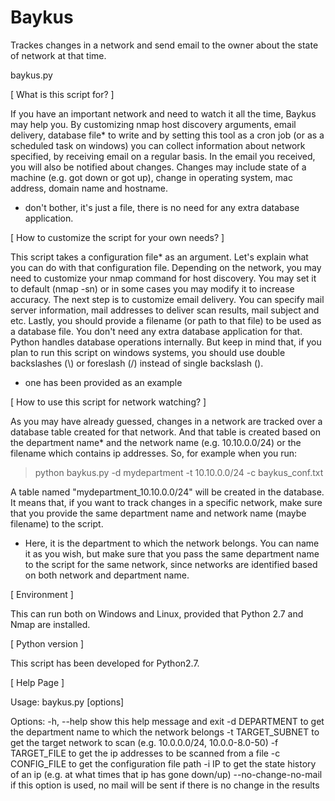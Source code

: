 # Baykus
Trackes changes in a network and send email to the owner about the state of network at that time.

baykus.py

[ What is this script for? ] 

If you have an important network and need to watch it all the time, Baykus may help you. By customizing nmap host discovery arguments, email delivery, database file* to write and by setting this tool as a cron job (or as a scheduled task on windows) you can collect information about network specified, by receiving email on a regular basis. In the email you received, you will also be notified about changes. Changes may include state of a machine (e.g. got down or got up), change in operating system, mac address, domain name and hostname.

* don't bother, it's just a file, there is no need for any extra database application.


[ How to customize the script for your own needs? ] 

This script takes a configuration file* as an argument. Let's explain what you can do with that configuration file. Depending on the network, you may need to customize your nmap command for host discovery. You may set it to default (nmap -sn) or in some cases you may modify it to increase accuracy. The next step is to customize email delivery. You can specify mail server information, mail addresses to deliver scan results, mail subject and etc. Lastly, you should provide a filename (or path to that file) to be used as a database file. You don't need any extra database application for that. Python handles database operations internally. But keep in mind that, if you plan to run this script on windows systems, you should use double backslashes (\\) or foreslash (/) instead of single backslash (\).   

* one has been provided as an example


[ How to use this script for network watching? ]

As you may have already guessed, changes in a network are tracked over a database table created for that network. And that table is created based on the department name* and the network name (e.g. 10.10.0.0/24) or the filename which contains ip addresses. So, for example when you run:

> python baykus.py -d mydepartment -t 10.10.0.0/24 -c baykus_conf.txt 

A table named "mydepartment_10.10.0.0/24" will be created in the database. It means that, if you want to track changes in a specific network, make sure that you provide the same department name and network name (maybe filename) to the script.  

* Here, it is the department to which the network belongs. You can name it as you wish, but make sure that you pass the same department name to the script for the same network, since networks are identified based on both network and department name.



[ Environment ]

This can run both on Windows and Linux, provided that Python 2.7 and Nmap are installed.


[ Python version ]

This script has been developed for Python2.7.


[ Help Page ]

Usage: baykus.py [options]

Options:
  -h, --help           show this help message and exit
  -d DEPARTMENT        to get the department name to which the network belongs
  -t TARGET_SUBNET     to get the target network to scan (e.g. 10.0.0.0/24,
                       10.0.0-8.0-50)
  -f TARGET_FILE       to get the ip addresses to be scanned from a file
  -c CONFIG_FILE       to get the configuration file path
  -i IP                to get the state history of an ip (e.g. at what times
                       that ip has gone down/up)
  --no-change-no-mail  if this option is used, no mail will be sent if there
                       is no change in the results
